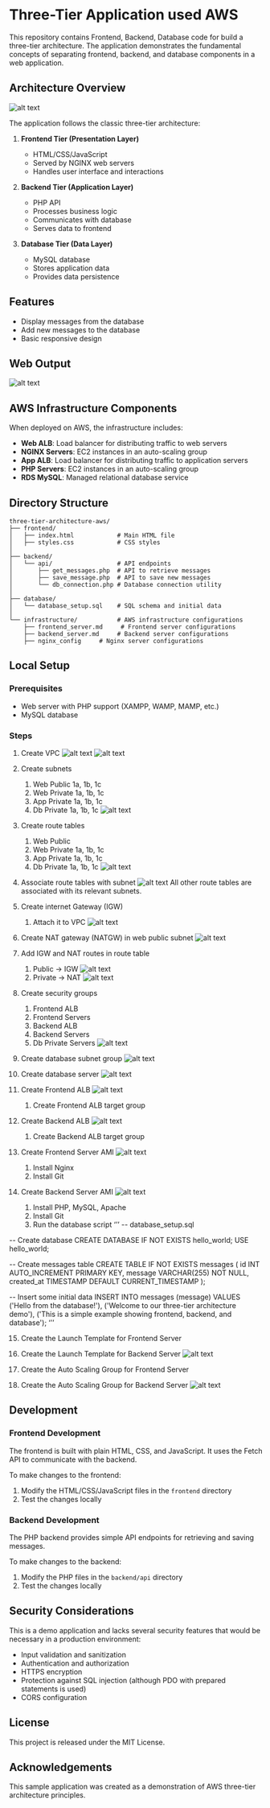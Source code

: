 # Three-Tier Application used AWS

This repository contains Frontend, Backend, Database code for build a three-tier architecture. The application demonstrates the fundamental concepts of separating frontend, backend, and database components in a web application.

## Architecture Overview

![alt text](aws-three-tier-architecture.png)

The application follows the classic three-tier architecture:

1. **Frontend Tier (Presentation Layer)**
   - HTML/CSS/JavaScript
   - Served by NGINX web servers
   - Handles user interface and interactions

2. **Backend Tier (Application Layer)**
   - PHP API
   - Processes business logic
   - Communicates with database
   - Serves data to frontend

3. **Database Tier (Data Layer)**
   - MySQL database
   - Stores application data
   - Provides data persistence

## Features

- Display messages from the database
- Add new messages to the database
- Basic responsive design

## Web Output
![alt text](aws-three-tier-architecture.png)

## AWS Infrastructure Components

When deployed on AWS, the infrastructure includes:

- **Web ALB**: Load balancer for distributing traffic to web servers
- **NGINX Servers**: EC2 instances in an auto-scaling group
- **App ALB**: Load balancer for distributing traffic to application servers
- **PHP Servers**: EC2 instances in an auto-scaling group
- **RDS MySQL**: Managed relational database service

## Directory Structure

```
three-tier-architecture-aws/
├── frontend/
│   ├── index.html            # Main HTML file
│   ├── styles.css            # CSS styles
│
├── backend/
│   └── api/                  # API endpoints
│       ├── get_messages.php  # API to retrieve messages
│       ├── save_message.php  # API to save new messages
│       └── db_connection.php # Database connection utility
│
├── database/
│   └── database_setup.sql    # SQL schema and initial data
│
└── infrastructure/           # AWS infrastructure configurations
    ├── frontend_server.md     # Frontend server configurations
    ├── backend_server.md     # Backend server configurations
    ├── nginx_config     # Nginx server configurations
```

## Local Setup

### Prerequisites

- Web server with PHP support (XAMPP, WAMP, MAMP, etc.)
- MySQL database

### Steps

1. Create VPC
![alt text](images/1.create_vpc.png)
![alt text](images/2_vpc_details.png)

3. Create subnets
    1. Web Public 1a, 1b, 1c
    2. Web Private 1a, 1b, 1c
    3. App Private 1a, 1b, 1c
    4. Db Private 1a, 1b, 1c
![alt text](images/3_create_subnet.png)

4. Create route tables
    1. Web Public
    2. Web Private 1a, 1b, 1c
    3. App Private 1a, 1b, 1c
    4. Db Private 1a, 1b, 1c
![alt text](images/4_route_tables.png)

5. Associate route tables with subnet
![alt text](images/5_assosiated_web_public_subnet)
All other route tables are associated with its relevant subnets.

6. Create internet Gateway (IGW)
    1. Attach it to VPC
![alt text](images/6_igw.png)

7. Create NAT gateway (NATGW) in web public subnet
![alt text](images/7_natgw.png)

8. Add IGW and NAT routes in route table
    1. Public -> IGW
![alt text](images/8_add_igw_rt.png)
    2. Private -> NAT
![alt text](images/9_add_natgw_rt.png)

9. Create security groups
    1. Frontend ALB
    2. Frontend Servers
    3. Backend ALB
    4. Backend Servers
    5. Db Private Servers
![alt text](images/10_sg.png)

10. Create database subnet group
![alt text](images/11_db_subnetgroup.png)

11. Create database server
![alt text](images/12_db_server.png)

12. Create Frontend ALB
![alt text](images/13_forntend_alb.png)
    1. Create Frontend ALB target group 

13. Create Backend ALB
![alt text](images/14_backend_alb.png)
    1. Create Backend ALB target group

14. Create Frontend Server AMI
![alt text](images/15_frontend_server_ami.png)
    1. Install Nginx
    2. Install Git

15. Create Backend Server AMI
![alt text](images/16_backend_server_ami.png)
    1. Install PHP, MySQL, Apache
    2. Install Git
    3. Run the database script
‘’’
-- database_setup.sql

-- Create database
CREATE DATABASE IF NOT EXISTS hello_world;
USE hello_world;

-- Create messages table
CREATE TABLE IF NOT EXISTS messages (
    id INT AUTO_INCREMENT PRIMARY KEY,
    message VARCHAR(255) NOT NULL,
    created_at TIMESTAMP DEFAULT CURRENT_TIMESTAMP
);

-- Insert some initial data
INSERT INTO messages (message) VALUES 
('Hello from the database!'),
('Welcome to our three-tier architecture demo'),
('This is a simple example showing frontend, backend, and database');
‘’’

15. Create the Launch Template for Frontend Server
16. Create the Launch Template for Backend Server
![alt text](images/17_lt.png)

17. Create the Auto Scaling Group for Frontend Server
18. Create the Auto Scaling Group for Backend Server
![alt text](images/18_asg.png)

## Development

### Frontend Development

The frontend is built with plain HTML, CSS, and JavaScript. It uses the Fetch API to communicate with the backend.

To make changes to the frontend:
1. Modify the HTML/CSS/JavaScript files in the `frontend` directory
2. Test the changes locally

### Backend Development

The PHP backend provides simple API endpoints for retrieving and saving messages.

To make changes to the backend:
1. Modify the PHP files in the `backend/api` directory
2. Test the changes locally

## Security Considerations

This is a demo application and lacks several security features that would be necessary in a production environment:

- Input validation and sanitization
- Authentication and authorization
- HTTPS encryption
- Protection against SQL injection (although PDO with prepared statements is used)
- CORS configuration

## License

This project is released under the MIT License.

## Acknowledgements

This sample application was created as a demonstration of AWS three-tier architecture principles.


